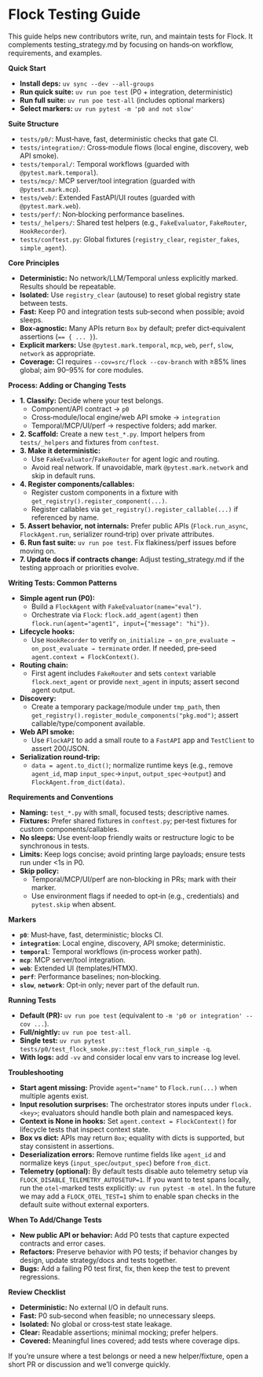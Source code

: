 # Flock Testing Guide

This guide helps new contributors write, run, and maintain tests for Flock. It complements testing_strategy.md by focusing on hands‑on workflow, requirements, and examples.

**Quick Start**
- **Install deps:** `uv sync --dev --all-groups`
- **Run quick suite:** `uv run poe test` (P0 + integration, deterministic)
- **Run full suite:** `uv run poe test-all` (includes optional markers)
- **Select markers:** `uv run pytest -m 'p0 and not slow'`

**Suite Structure**
- `tests/p0/`: Must‑have, fast, deterministic checks that gate CI.
- `tests/integration/`: Cross‑module flows (local engine, discovery, web API smoke).
- `tests/temporal/`: Temporal workflows (guarded with `@pytest.mark.temporal`).
- `tests/mcp/`: MCP server/tool integration (guarded with `@pytest.mark.mcp`).
- `tests/web/`: Extended FastAPI/UI routes (guarded with `@pytest.mark.web`).
- `tests/perf/`: Non‑blocking performance baselines.
- `tests/_helpers/`: Shared test helpers (e.g., `FakeEvaluator`, `FakeRouter`, `HookRecorder`).
- `tests/conftest.py`: Global fixtures (`registry_clear`, `register_fakes`, `simple_agent`).

**Core Principles**
- **Deterministic:** No network/LLM/Temporal unless explicitly marked. Results should be repeatable.
- **Isolated:** Use `registry_clear` (autouse) to reset global registry state between tests.
- **Fast:** Keep P0 and integration tests sub‑second when possible; avoid sleeps.
- **Box‑agnostic:** Many APIs return `Box` by default; prefer dict‑equivalent assertions (`== { ... }`).
- **Explicit markers:** Use `@pytest.mark.temporal`, `mcp`, `web`, `perf`, `slow`, `network` as appropriate.
- **Coverage:** CI requires `--cov=src/flock --cov-branch` with ≥85% lines global; aim 90–95% for core modules.

**Process: Adding or Changing Tests**
- **1. Classify:** Decide where your test belongs.
  - Component/API contract → `p0`
  - Cross‑module/local engine/web API smoke → `integration`
  - Temporal/MCP/UI/perf → respective folders; add marker.
- **2. Scaffold:** Create a new `test_*.py`. Import helpers from `tests/_helpers` and fixtures from `conftest`.
- **3. Make it deterministic:**
  - Use `FakeEvaluator`/`FakeRouter` for agent logic and routing.
  - Avoid real network. If unavoidable, mark `@pytest.mark.network` and skip in default runs.
- **4. Register components/callables:**
  - Register custom components in a fixture with `get_registry().register_component(...)`.
  - Register callables via `get_registry().register_callable(...)` if referenced by name.
- **5. Assert behavior, not internals:** Prefer public APIs (`Flock.run_async`, `FlockAgent.run`, serializer round‑trip) over private attributes.
- **6. Run fast suite:** `uv run poe test`. Fix flakiness/perf issues before moving on.
- **7. Update docs if contracts change:** Adjust testing_strategy.md if the testing approach or priorities evolve.

**Writing Tests: Common Patterns**
- **Simple agent run (P0):**
  - Build a `FlockAgent` with `FakeEvaluator(name="eval")`.
  - Orchestrate via `Flock`: `flock.add_agent(agent)` then `flock.run(agent="agent1", input={"message": "hi"})`.
- **Lifecycle hooks:**
  - Use `HookRecorder` to verify `on_initialize → on_pre_evaluate → on_post_evaluate → terminate` order. If needed, pre‑seed `agent.context = FlockContext()`.
- **Routing chain:**
  - First agent includes `FakeRouter` and sets `context` variable `flock.next_agent` or provide `next_agent` in inputs; assert second agent output.
- **Discovery:**
  - Create a temporary package/module under `tmp_path`, then `get_registry().register_module_components("pkg.mod")`; assert callable/type/component available.
- **Web API smoke:**
  - Use `FlockAPI` to add a small route to a `FastAPI` app and `TestClient` to assert 200/JSON.
- **Serialization round‑trip:**
  - `data = agent.to_dict()`; normalize runtime keys (e.g., remove `agent_id`, map `input_spec`→`input`, `output_spec`→`output`) and `FlockAgent.from_dict(data)`.

**Requirements and Conventions**
- **Naming:** `test_*.py` with small, focused tests; descriptive names.
- **Fixtures:** Prefer shared fixtures in `conftest.py`; per‑test fixtures for custom components/callables.
- **No sleeps:** Use event‑loop friendly waits or restructure logic to be synchronous in tests.
- **Limits:** Keep logs concise; avoid printing large payloads; ensure tests run under <1s in P0.
- **Skip policy:**
  - Temporal/MCP/UI/perf are non‑blocking in PRs; mark with their marker.
  - Use environment flags if needed to opt‑in (e.g., credentials) and `pytest.skip` when absent.

**Markers**
- **`p0`**: Must‑have, fast, deterministic; blocks CI.
- **`integration`**: Local engine, discovery, API smoke; deterministic.
- **`temporal`**: Temporal workflows (in‑process worker path).
- **`mcp`**: MCP server/tool integration.
- **`web`**: Extended UI (templates/HTMX).
- **`perf`**: Performance baselines; non‑blocking.
- **`slow`**, **`network`**: Opt‑in only; never part of the default run.

**Running Tests**
- **Default (PR):** `uv run poe test` (equivalent to `-m 'p0 or integration' --cov ...`).
- **Full/nightly:** `uv run poe test-all`.
- **Single test:** `uv run pytest tests/p0/test_flock_smoke.py::test_flock_run_simple -q`.
- **With logs:** add `-vv` and consider local env vars to increase log level.

**Troubleshooting**
- **Start agent missing:** Provide `agent="name"` to `Flock.run(...)` when multiple agents exist.
- **Input resolution surprises:** The orchestrator stores inputs under `flock.<key>`; evaluators should handle both plain and namespaced keys.
- **Context is None in hooks:** Set `agent.context = FlockContext()` for lifecycle tests that inspect context state.
- **Box vs dict:** APIs may return `Box`; equality with dicts is supported, but stay consistent in assertions.
- **Deserialization errors:** Remove runtime fields like `agent_id` and normalize keys (`input_spec`/`output_spec`) before `from_dict`.
- **Telemetry (optional):** By default tests disable auto telemetry setup via `FLOCK_DISABLE_TELEMETRY_AUTOSETUP=1`. If you want to test spans locally, run the `otel`-marked tests explicitly: `uv run pytest -m otel`. In the future we may add a `FLOCK_OTEL_TEST=1` shim to enable span checks in the default suite without external exporters.

**When To Add/Change Tests**
- **New public API or behavior:** Add P0 tests that capture expected contracts and error cases.
- **Refactors:** Preserve behavior with P0 tests; if behavior changes by design, update strategy/docs and tests together.
- **Bugs:** Add a failing P0 test first, fix, then keep the test to prevent regressions.

**Review Checklist**
- **Deterministic:** No external I/O in default runs.
- **Fast:** P0 sub‑second when feasible; no unnecessary sleeps.
- **Isolated:** No global or cross‑test state leakage.
- **Clear:** Readable assertions; minimal mocking; prefer helpers.
- **Covered:** Meaningful lines covered; add tests where coverage dips.

If you’re unsure where a test belongs or need a new helper/fixture, open a short PR or discussion and we’ll converge quickly.
